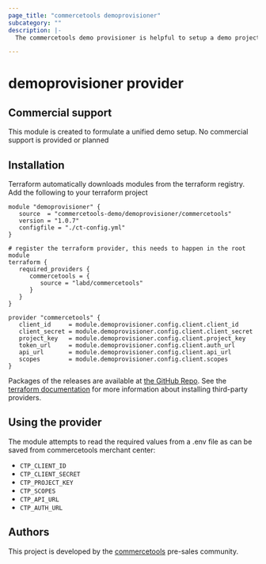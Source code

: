 ```yaml
---
page_title: "commercetools demoprovisioner"
subcategory: ""
description: |-
  The commercetools demo provisioner is helpful to setup a demo project

---
```


# demoprovisioner provider

## Commercial support
This module is created to formulate a unified demo setup. No commercial support is provided or planned

## Installation
Terraform automatically downloads modules from the terraform registry. Add the
following to your terraform project


```hcl
module "demoprovisioner" {
   source  = "commercetools-demo/demoprovisioner/commercetools"
   version = "1.0.7"
   configfile = "./ct-config.yml"
}

# register the terraform provider, this needs to happen in the root module
terraform {
   required_providers {
      commercetools = {
         source = "labd/commercetools"
      }
   }
}

provider "commercetools" {
   client_id     = module.demoprovisioner.config.client.client_id
   client_secret = module.demoprovisioner.config.client.client_secret
   project_key   = module.demoprovisioner.config.client.project_key
   token_url     = module.demoprovisioner.config.client.auth_url
   api_url       = module.demoprovisioner.config.client.api_url
   scopes        = module.demoprovisioner.config.client.scopes
}
```

Packages of the releases are available at [the GitHub Repo](https://github.com/commercetools-demo/terraform-commercetools-demoprovisioner/releases).
See the [terraform documentation](https://www.terraform.io/docs/configuration/providers.html#third-party-plugins)
for more information about installing third-party providers.


## Using the provider
The module attempts to read the required values from a .env file as can be saved from commercetools merchant center:
- `CTP_CLIENT_ID`
- `CTP_CLIENT_SECRET`
- `CTP_PROJECT_KEY`
- `CTP_SCOPES`
- `CTP_API_URL`
- `CTP_AUTH_URL`



## Authors
This project is developed by the [commercetools](https://commercetools.com) pre-sales community. 